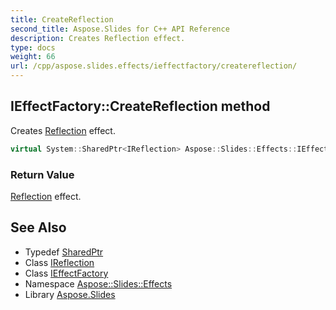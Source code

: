 ```yaml
---
title: CreateReflection
second_title: Aspose.Slides for C++ API Reference
description: Creates Reflection effect.
type: docs
weight: 66
url: /cpp/aspose.slides.effects/ieffectfactory/createreflection/
---
```

## IEffectFactory::CreateReflection method


Creates [Reflection](../../reflection/) effect.

```cpp
virtual System::SharedPtr<IReflection> Aspose::Slides::Effects::IEffectFactory::CreateReflection()=0
```


### Return Value

[Reflection](../../reflection/) effect.

## See Also

* Typedef [SharedPtr](../../../system/sharedptr/)
* Class [IReflection](../../ireflection/)
* Class [IEffectFactory](../)
* Namespace [Aspose::Slides::Effects](../../)
* Library [Aspose.Slides](../../../)
